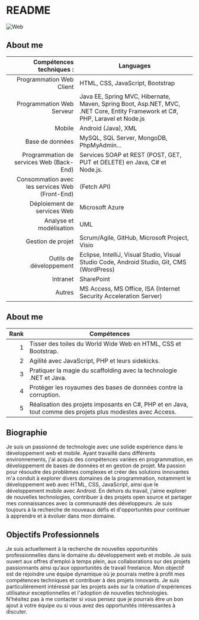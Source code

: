 # README
<picture>
 <source media="(prefers-color-scheme: dark)" srcset="[YOUR-DARKMODE-IMAGE](https://th.bing.com/th/id/OIG1.WH1s3.wtNKCk0jEcAOHy?pid=ImgGn)">
 <source media="(prefers-color-scheme: light)" srcset="[YOUR-LIGHTMODE-IMAGE](https://th.bing.com/th/id/OIG1.9L0_2X9GDwVBFdySIU4_?w=270&h=270&c=6&r=0&o=5&pid=ImgGn)">
 <img alt="Web" src="[YOUR-DEFAULT-IMAGE](https://th.bing.com/th/id/OIG1.WH1s3.wtNKCk0jEcAOHy?pid=ImgGn)https://th.bing.com/th/id/OIG1.WH1s3.wtNKCk0jEcAOHy?pid=ImgGn">
</picture>

## About me

| Compétences techniques :                          | Languages                                                                                                                      |
|--------------------------------------------------:|--------------------------------------------------------------------------------------------------------------------------------|
|    Programmation Web Client                       | HTML, CSS, JavaScript, Bootstrap                                                                                              |
|    Programmation Web Serveur                      | Java EE, Spring MVC, Hibernate, Maven, Spring Boot, Asp.NET, MVC, .NET Core, Entity Framework et C#, PHP, Laravel et Node.js |
|    Mobile                                         | Android (Java), XML                                                                                                            |
|    Base de données                                | MySQL, SQL Server, MongoDB, PhpMyAdmin...                                                                                      |
|    Programmation de services Web (Back-End)       | Services SOAP et REST (POST, GET, PUT et DELETE) en Java, C# et Node.js.                                                       |
|    Consommation avec les services Web (Front-End) | (Fetch API)                                                                                                                    |
|    Déploiement de services Web                    | Microsoft Azure                                                                                                                |
|    Analyse et modélisation                        | UML                                                                                                                            |
|    Gestion de projet                              | Scrum/Agile, GitHub, Microsoft Project, Visio                                                                                  |
|    Outils de développement                        | Eclipse, IntelliJ, Visual Studio, Visual Studio Code, Android Studio, Git, CMS (WordPress)                                      | 
|    Intranet                                       | SharePoint                                                                                                                     |
|    Autres                                         | MS Access, MS Office, ISA (Internet Security Acceleration Server)                                                              | 

## About me

| Rank |Compétences                                                                                                 |
|-----:|-------------------------------------------------------------------------------------------------------------|
|     1| Tisser des toiles du World Wide Web en HTML, CSS et Bootstrap.                                              |
|     2| Agilité avec JavaScript, PHP et leurs sidekicks.                                                            |
|     3| Pratiquer la magie du scaffolding avec la technologie .NET et Java.                                         |
|     4| Protéger les royaumes des bases de données contre la corruption.                                            |
|     5| Réalisation des projets imposants en C#, PHP et en Java, tout comme des projets plus modestes avec Access.  |

## Biographie

Je suis un passionné de technologie avec une solide expérience dans le développement web et mobile. Ayant travaillé dans différents environnements, j'ai acquis des compétences variées en programmation, en développement de bases de données et en gestion de projet. Ma passion pour résoudre des problèmes complexes et créer des solutions innovantes m'a conduit à explorer divers domaines de la programmation, notamment le développement web avec HTML, CSS, JavaScript, ainsi que le développement mobile avec Android. En dehors du travail, j'aime explorer de nouvelles technologies, contribuer à des projets open source et partager mes connaissances avec la communauté des développeurs. Je suis toujours à la recherche de nouveaux défis et d'opportunités pour continuer à apprendre et à évoluer dans mon domaine.

## Objectifs Professionnels

Je suis actuellement à la recherche de nouvelles opportunités professionnelles dans le domaine du développement web et mobile. Je suis ouvert aux offres d'emploi à temps plein, aux collaborations sur des projets passionnants ainsi qu'aux opportunités de travail freelance. Mon objectif est de rejoindre une équipe dynamique où je pourrais mettre à profit mes compétences techniques et contribuer à des projets innovants. Je suis particulièrement intéressé par les projets axés sur la création d'expériences utilisateur exceptionnelles et l'adoption de nouvelles technologies. N'hésitez pas à me contacter si vous pensez que je pourrais être un bon ajout à votre équipe ou si vous avez des opportunités intéressantes à discuter.

<!--
## Projets Personnels

Voici quelques-uns de mes projets personnels que j'ai développés et que je souhaite mettre en avant :

1. **Nom du Projet 1**
   - Description : Une brève description du projet et de son objectif.
   - GitHub : [lien vers le dépôt GitHub](lien_github)
   - Site Web : [lien vers le site Web du projet](lien_site_web)

2. **Nom du Projet 2**
   - Description : Une brève description du projet et de son objectif.
   - GitHub : [lien vers le dépôt GitHub](lien_github)
   - Site Web : [lien vers le site Web du projet](lien_site_web)

3. **Nom du Projet 3**
   - Description : Une brève description du projet et de son objectif.
   - GitHub : [lien vers le dépôt GitHub](lien_github)
   - Site Web : [lien vers le site Web du projet](lien_site_web)
-->

<!--
## Expérience Professionnelle

1. **Titre du Poste - Nom de l'Entreprise (Dates)**
   - Description : Une brève description de vos responsabilités et réalisations dans ce poste.

2. **Titre du Poste - Nom de l'Entreprise (Dates)**
   - Description : Une brève description de vos responsabilités et réalisations dans ce poste.

3. **Titre du Poste - Nom de l'Entreprise (Dates)**
   - Description : Une brève description de vos responsabilités et réalisations dans ce poste.
-->
